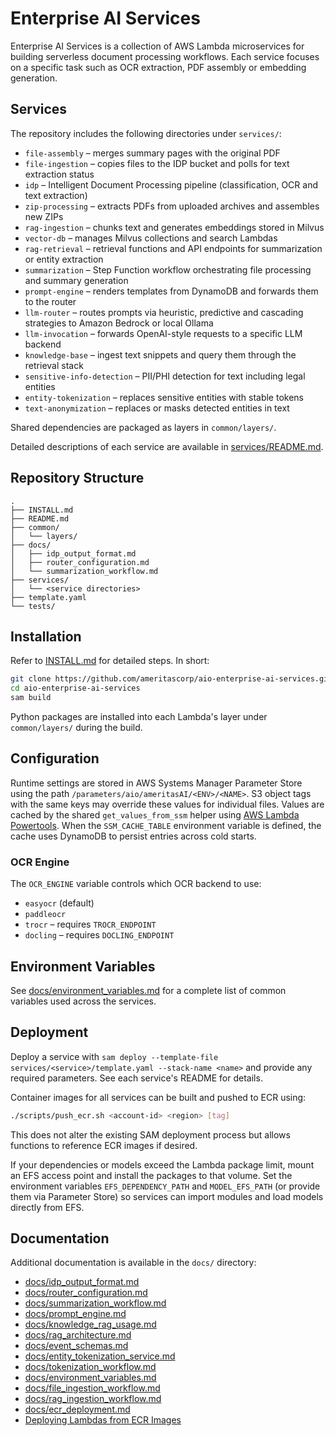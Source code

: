 # Enterprise AI Services

Enterprise AI Services is a collection of AWS Lambda microservices for building serverless document processing workflows. Each service focuses on a specific task such as OCR extraction, PDF assembly or embedding generation.

## Services

The repository includes the following directories under `services/`:

- `file-assembly` – merges summary pages with the original PDF
- `file-ingestion` – copies files to the IDP bucket and polls for text
  extraction status
- `idp` – Intelligent Document Processing pipeline (classification, OCR and text extraction)
- `zip-processing` – extracts PDFs from uploaded archives and assembles new ZIPs
- `rag-ingestion` – chunks text and generates embeddings stored in Milvus
- `vector-db` – manages Milvus collections and search Lambdas
- `rag-retrieval` – retrieval functions and API endpoints for summarization or entity extraction
- `summarization` – Step Function workflow orchestrating file processing and summary generation
- `prompt-engine` – renders templates from DynamoDB and forwards them to the router
- `llm-router` – routes prompts via heuristic, predictive and cascading strategies to Amazon Bedrock or local Ollama
- `llm-invocation` – forwards OpenAI-style requests to a specific LLM backend
- `knowledge-base` – ingest text snippets and query them through the retrieval stack
- `sensitive-info-detection` – PII/PHI detection for text including legal entities
- `entity-tokenization` – replaces sensitive entities with stable tokens
- `text-anonymization` – replaces or masks detected entities in text

Shared dependencies are packaged as layers in `common/layers/`.

Detailed descriptions of each service are available in
[services/README.md](services/README.md).


## Repository Structure

```text
.
├── INSTALL.md
├── README.md
├── common/
│   └── layers/
├── docs/
│   ├── idp_output_format.md
│   ├── router_configuration.md
│   └── summarization_workflow.md
├── services/
│   └── <service directories>
├── template.yaml
└── tests/
```

## Installation

Refer to [INSTALL.md](INSTALL.md) for detailed steps. In short:

```bash
git clone https://github.com/ameritascorp/aio-enterprise-ai-services.git
cd aio-enterprise-ai-services
sam build
```

Python packages are installed into each Lambda's layer under `common/layers/` during the build.

## Configuration

Runtime settings are stored in AWS Systems Manager Parameter Store using the path `/parameters/aio/ameritasAI/<ENV>/<NAME>`. S3 object tags with the same keys may override these values for individual files.
Values are cached by the shared `get_values_from_ssm` helper using
[AWS Lambda Powertools](https://awslabs.github.io/aws-lambda-powertools-python/latest/utilities/parameters/).
When the `SSM_CACHE_TABLE` environment variable is defined, the cache
uses DynamoDB to persist entries across cold starts.

### OCR Engine

The `OCR_ENGINE` variable controls which OCR backend to use:

- `easyocr` (default)
- `paddleocr`
- `trocr` – requires `TROCR_ENDPOINT`
- `docling` – requires `DOCLING_ENDPOINT`

## Environment Variables

See [docs/environment_variables.md](docs/environment_variables.md) for a
complete list of common variables used across the services.


## Deployment

Deploy a service with `sam deploy --template-file services/<service>/template.yaml --stack-name <name>` and provide any required parameters. See each service's README for details.

Container images for all services can be built and pushed to ECR using:

```bash
./scripts/push_ecr.sh <account-id> <region> [tag]
```

This does not alter the existing SAM deployment process but allows functions to reference ECR images if desired.

If your dependencies or models exceed the Lambda package limit, mount an EFS access
point and install the packages to that volume. Set the environment variables
`EFS_DEPENDENCY_PATH` and `MODEL_EFS_PATH` (or provide them via Parameter Store)
so services can import modules and load models directly from EFS.

## Documentation

Additional documentation is available in the `docs/` directory:

- [docs/idp_output_format.md](docs/idp_output_format.md)
- [docs/router_configuration.md](docs/router_configuration.md)
- [docs/summarization_workflow.md](docs/summarization_workflow.md)
- [docs/prompt_engine.md](docs/prompt_engine.md)
- [docs/knowledge_rag_usage.md](docs/knowledge_rag_usage.md)
- [docs/rag_architecture.md](docs/rag_architecture.md)
- [docs/event_schemas.md](docs/event_schemas.md)
- [docs/entity_tokenization_service.md](docs/entity_tokenization_service.md)
- [docs/tokenization_workflow.md](docs/tokenization_workflow.md)
- [docs/environment_variables.md](docs/environment_variables.md)
- [docs/file_ingestion_workflow.md](docs/file_ingestion_workflow.md)
- [docs/rag_ingestion_workflow.md](docs/rag_ingestion_workflow.md)
- [docs/ecr_deployment.md](docs/ecr_deployment.md)
- [Deploying Lambdas from ECR Images](docs/ecr_deployment.md#deploying-lambdas-from-ecr-images)
